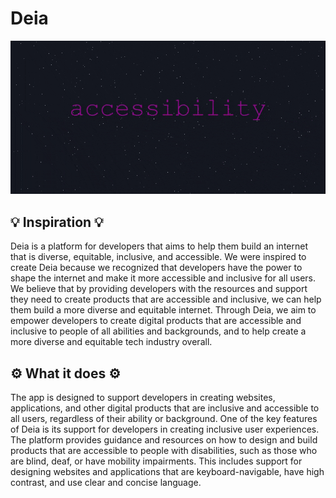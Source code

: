 # Deia

![demo](misc/demo.gif)

## 💡 Inspiration 💡

Deia is a platform for developers that aims to help them build an internet that is diverse, equitable, inclusive, and accessible. We were inspired to create Deia because we recognized that developers have the power to shape the internet and make it more accessible and inclusive for all users. We believe that by providing developers with the resources and support they need to create products that are accessible and inclusive, we can help them build a more diverse and equitable internet. Through Deia, we aim to empower developers to create digital products that are accessible and inclusive to people of all abilities and backgrounds, and to help create a more diverse and equitable tech industry overall.

## ⚙ What it does ⚙

The app is designed to support developers in creating websites, applications, and other digital products that are inclusive and accessible to all users, regardless of their ability or background. One of the key features of Deia is its support for developers in creating inclusive user experiences. The platform provides guidance and resources on how to design and build products that are accessible to people with disabilities, such as those who are blind, deaf, or have mobility impairments. This includes support for designing websites and applications that are keyboard-navigable, have high contrast, and use clear and concise language.
